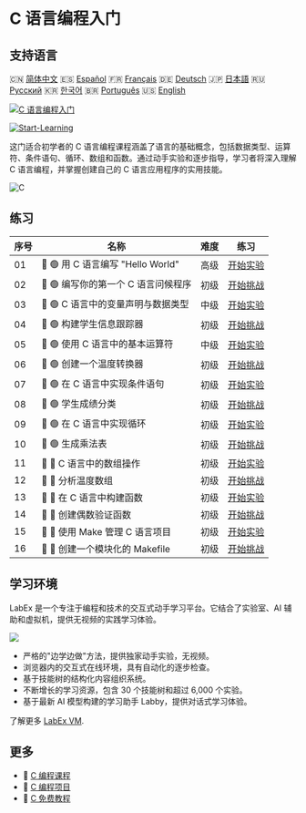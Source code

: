 # C 语言编程入门

## 支持语言

🇨🇳 [简体中文](README_zh.md) 🇪🇸 [Español](README_es.md) 🇫🇷 [Français](README_fr.md) 🇩🇪 [Deutsch](README_de.md) 🇯🇵 [日本語](README_ja.md) 🇷🇺 [Русский](README_ru.md) 🇰🇷 [한국어](README_ko.md) 🇧🇷 [Português](README_pt.md) 🇺🇸 [English](README.md) 

[![C 语言编程入门](https://cover-creator.labex.io/c-programming-for-beginners.png?lang=zh)](https://labex.io/zh/courses/c-programming-for-beginners)

[![Start-Learning](https://img.shields.io/badge/Start-Learning-whitesmoke?style=for-the-badge)](https://labex.io/zh/courses/c-programming-for-beginners)

这门适合初学者的 C 语言编程课程涵盖了语言的基础概念，包括数据类型、运算符、条件语句、循环、数组和函数。通过动手实验和逐步指导，学习者将深入理解 C 语言编程，并掌握创建自己的 C 语言应用程序的实用技能。

![C](https://img.shields.io/badge/C-whitesmoke?style=for-the-badge&logo=c)


## 练习

|   序号 | 名称                                | 难度   | 练习                                                                                                                |
|--------|-------------------------------------|--------|---------------------------------------------------------------------------------------------------------------------|
|     01 | 📖 🟢 用 C 语言编写 "Hello World"   | 高级   | <a target='_blank' href='https://labex.io/zh/tutorials/c-create-hello-world-in-c-438286'>开始实验</a>               |
|     02 | 🎯 🟢 编写你的第一个 C 语言问候程序 | 初级   | <a target='_blank' href='https://labex.io/zh/tutorials/c-craft-your-first-c-greeting-438337'>开始挑战</a>           |
|     03 | 📖 🟢 C 语言中的变量声明与数据类型  | 中级   | <a target='_blank' href='https://labex.io/zh/tutorials/c-declare-variables-and-data-types-in-c-438287'>开始实验</a> |
|     04 | 🎯 🟢 构建学生信息跟踪器            | 初级   | <a target='_blank' href='https://labex.io/zh/tutorials/c-build-student-information-tracker-438353'>开始挑战</a>     |
|     05 | 📖 🟢 使用 C 语言中的基本运算符     | 中级   | <a target='_blank' href='https://labex.io/zh/tutorials/c-use-basic-operators-in-c-438288'>开始实验</a>              |
|     06 | 🎯 🟢 创建一个温度转换器            | 初级   | <a target='_blank' href='https://labex.io/zh/tutorials/c-create-a-temperature-converter-438383'>开始挑战</a>        |
|     07 | 📖 🟢 在 C 语言中实现条件语句       | 初级   | <a target='_blank' href='https://labex.io/zh/tutorials/c-implement-conditionals-in-c-438331'>开始实验</a>           |
|     08 | 🎯 🟢 学生成绩分类                  | 初级   | <a target='_blank' href='https://labex.io/zh/tutorials/c-classify-student-grades-438387'>开始挑战</a>               |
|     09 | 📖 🟢 在 C 语言中实现循环           | 初级   | <a target='_blank' href='https://labex.io/zh/tutorials/c-implement-loops-in-c-438332'>开始实验</a>                  |
|     10 | 🎯 🟢 生成乘法表                    | 初级   | <a target='_blank' href='https://labex.io/zh/tutorials/c-generate-multiplication-tables-438391'>开始挑战</a>        |
|     11 | 📖 🔵 C 语言中的数组操作            | 初级   | <a target='_blank' href='https://labex.io/zh/tutorials/c-handle-arrays-in-c-438330'>开始实验</a>                    |
|     12 | 🎯 🔵 分析温度数组                  | 初级   | <a target='_blank' href='https://labex.io/zh/tutorials/c-analyze-temperature-array-438390'>开始挑战</a>             |
|     13 | 📖 🔵 在 C 语言中构建函数           | 初级   | <a target='_blank' href='https://labex.io/zh/tutorials/c-build-functions-in-c-438329'>开始实验</a>                  |
|     14 | 🎯 🔵 创建偶数验证函数              | 初级   | <a target='_blank' href='https://labex.io/zh/tutorials/c-create-even-number-validator-function-438393'>开始挑战</a> |
|     15 | 📖 🔵 使用 Make 管理 C 语言项目     | 初级   | <a target='_blank' href='https://labex.io/zh/tutorials/c-manage-projects-with-make-in-c-438333'>开始实验</a>        |
|     16 | 🎯 🔵 创建一个模块化的 Makefile     | 初级   | <a target='_blank' href='https://labex.io/zh/tutorials/c-create-a-modular-makefile-438425'>开始挑战</a>             |

## 学习环境

LabEx 是一个专注于编程和技术的交互式动手学习平台。它结合了实验室、AI 辅助和虚拟机，提供无视频的实践学习体验。

![](https://tutorial-screenshot.getvm.io/images/vm-1725247253.png)

- 严格的"边学边做"方法，提供独家动手实验，无视频。
- 浏览器内的交互式在线环境，具有自动化的逐步检查。
- 基于技能树的结构化内容组织系统。
- 不断增长的学习资源，包含 30 个技能树和超过 6,000 个实验。
- 基于最新 AI 模型构建的学习助手 Labby，提供对话式学习体验。

了解更多 [LabEx VM](https://support.labex.io/using-labex/virtual-machine).

## 更多

- 🔗 [C 编程课程](https://github.com/labex-labs/awesome-programming-courses)
- 🔗 [C 编程项目](https://github.com/labex-labs/awesome-programming-projects)
- 🔗 [C 免费教程](https://github.com/labex-labs/c-free-tutorials)

